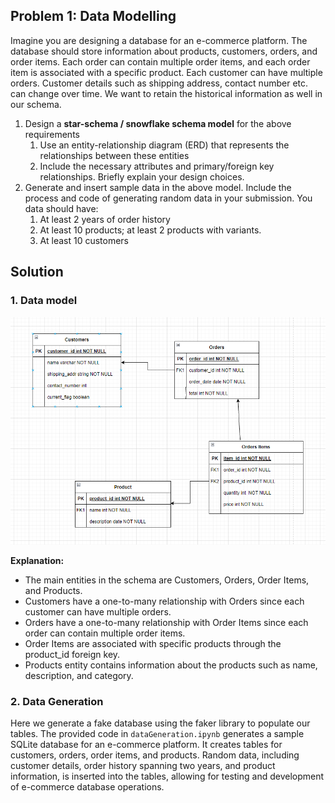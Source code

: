 ## Problem 1: Data Modelling

Imagine you are designing a database for an e-commerce platform. The database should store information about products, customers, orders, and order items. Each order can contain multiple order items, and each order item is associated with a specific product. Each customer can have multiple orders. Customer details such as shipping address, contact number etc. can change over time. We want to retain the historical information as well in our schema.

1. Design a **star-schema / snowflake schema model** for the above requirements
    1. Use an entity-relationship diagram (ERD) that represents the relationships between these entities
    2. Include the necessary attributes and primary/foreign key relationships. Briefly explain your design choices.
2. Generate and insert sample data in the above model. Include the process and code of generating random data in your submission. You data should have:
    1. At least 2 years of order history
    2. At least 10 products; at least 2 products with variants.
    3. At least 10 customers
  



## Solution

### 1. Data model

![DataModel](DataModel.png)

**Explanation:**
- The main entities in the schema are Customers, Orders, Order Items, and Products.
- Customers have a one-to-many relationship with Orders since each customer can have multiple orders.
- Orders have a one-to-many relationship with Order Items since each order can contain multiple order items.
- Order Items are associated with specific products through the product_id foreign key.
- Products entity contains information about the products such as name, description, and category.


### 2. Data Generation 

Here we generate a fake database using the faker library to populate our tables. The provided code in `dataGeneration.ipynb` generates a sample SQLite database for an e-commerce platform. It creates tables for customers, orders, order items, and products. Random data, including customer details, order history spanning two years, and product information, is inserted into the tables, allowing for testing and development of e-commerce database operations.
